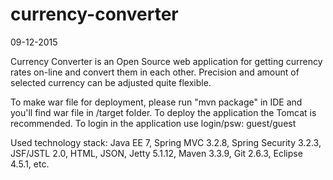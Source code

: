 # currency-converter
09-12-2015 

Currency Converter is an Open Source web application for getting currency rates on-line and convert them in each other. 
Precision and amount of selected currency can be adjusted quite flexible. 

To make war file for deployment, please run "mvn package" in IDE and you'll find war file in /target folder. 
To deploy the application the Tomcat is recommended. 
To login in the application use login/psw: guest/guest

Used technology stack:
Java EE 7, Spring MVC 3.2.8, Spring Security 3.2.3, JSF/JSTL 2.0, HTML, JSON, Jetty 5.1.12, Maven 3.3.9, Git 2.6.3, Eclipse 4.5.1, etc.
